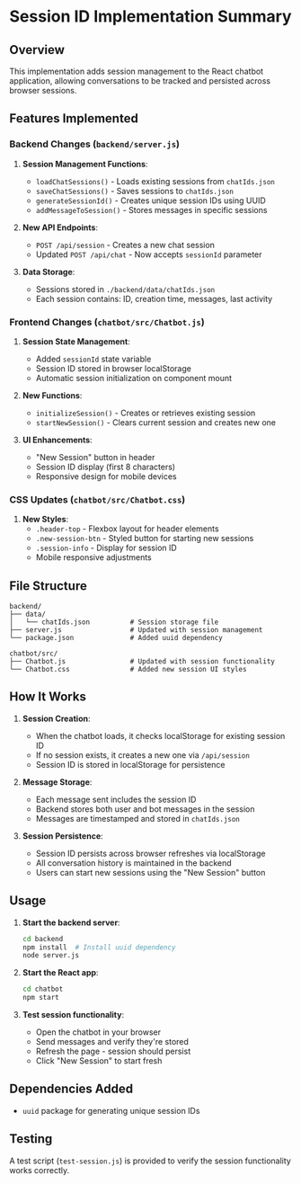 # Session ID Implementation Summary

## Overview
This implementation adds session management to the React chatbot application, allowing conversations to be tracked and persisted across browser sessions.

## Features Implemented

### Backend Changes (`backend/server.js`)
1. **Session Management Functions**:
   - `loadChatSessions()` - Loads existing sessions from `chatIds.json`
   - `saveChatSessions()` - Saves sessions to `chatIds.json`
   - `generateSessionId()` - Creates unique session IDs using UUID
   - `addMessageToSession()` - Stores messages in specific sessions

2. **New API Endpoints**:
   - `POST /api/session` - Creates a new chat session
   - Updated `POST /api/chat` - Now accepts `sessionId` parameter

3. **Data Storage**:
   - Sessions stored in `./backend/data/chatIds.json`
   - Each session contains: ID, creation time, messages, last activity

### Frontend Changes (`chatbot/src/Chatbot.js`)
1. **Session State Management**:
   - Added `sessionId` state variable
   - Session ID stored in browser localStorage
   - Automatic session initialization on component mount

2. **New Functions**:
   - `initializeSession()` - Creates or retrieves existing session
   - `startNewSession()` - Clears current session and creates new one

3. **UI Enhancements**:
   - "New Session" button in header
   - Session ID display (first 8 characters)
   - Responsive design for mobile devices

### CSS Updates (`chatbot/src/Chatbot.css`)
1. **New Styles**:
   - `.header-top` - Flexbox layout for header elements
   - `.new-session-btn` - Styled button for starting new sessions
   - `.session-info` - Display for session ID
   - Mobile responsive adjustments

## File Structure
```
backend/
├── data/
│   └── chatIds.json          # Session storage file
├── server.js                 # Updated with session management
└── package.json              # Added uuid dependency

chatbot/src/
├── Chatbot.js                # Updated with session functionality
└── Chatbot.css               # Added new session UI styles
```

## How It Works

1. **Session Creation**:
   - When the chatbot loads, it checks localStorage for existing session ID
   - If no session exists, it creates a new one via `/api/session`
   - Session ID is stored in localStorage for persistence

2. **Message Storage**:
   - Each message sent includes the session ID
   - Backend stores both user and bot messages in the session
   - Messages are timestamped and stored in `chatIds.json`

3. **Session Persistence**:
   - Session ID persists across browser refreshes via localStorage
   - All conversation history is maintained in the backend
   - Users can start new sessions using the "New Session" button

## Usage

1. **Start the backend server**:
   ```bash
   cd backend
   npm install  # Install uuid dependency
   node server.js
   ```

2. **Start the React app**:
   ```bash
   cd chatbot
   npm start
   ```

3. **Test session functionality**:
   - Open the chatbot in your browser
   - Send messages and verify they're stored
   - Refresh the page - session should persist
   - Click "New Session" to start fresh

## Dependencies Added
- `uuid` package for generating unique session IDs

## Testing
A test script (`test-session.js`) is provided to verify the session functionality works correctly.
